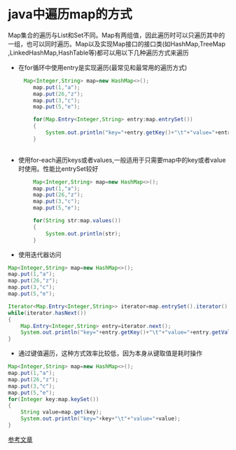 # java中遍历map的方式
Map集合的遍历与List和Set不同。Map有两组值，因此遍历时可以只遍历其中的一组，也可以同时遍历。Map以及实现Map接口的接口类(如HashMap,TreeMap
,LinkedHashMap,HashTable等)都可以用以下几种遍历方式来遍历

* 在for循环中使用entry是实现遍历(最常见和最常用的遍历方式)
```java
     Map<Integer,String> map=new HashMap<>();
        map.put(1,"a");
        map.put(26,"z");
        map.put(3,"c");
        map.put(5,"e");

        for(Map.Entry<Integer,String> entry:map.entrySet())
        {
            System.out.println("key="+entry.getKey()+"\t"+"value="+entry.getValue());
        }
        
```

* 使用for-each遍历keys或者values,一般适用于只需要map中的key或者value时使用。性能比entrySet较好
```java
        Map<Integer,String> map=new HashMap<>();
        map.put(1,"a");
        map.put(26,"z");
        map.put(3,"c");
        map.put(5,"e");

        for(String str:map.values())
        {
            System.out.println(str);
        }
```

* 使用迭代器访问
```java
Map<Integer,String> map=new HashMap<>();
map.put(1,"a");
map.put(26,"z");
map.put(3,"c");
map.put(5,"e");

Iterator<Map.Entry<Integer,String>> iterator=map.entrySet().iterator();
while(iterator.hasNext())
{
    Map.Entry<Integer,String> entry=iterator.next();
    System.out.println("key="+entry.getKey()+"\t"+"value="+entry.getValue());
}
```
* 通过键值遍历，这种方式效率比较低，因为本身从键取值是耗时操作
```java
Map<Integer,String> map=new HashMap<>();
map.put(1,"a");
map.put(26,"z");
map.put(3,"c");
map.put(5,"e");
for(Integer key:map.keySet())
{
    String value=map.get(key);
    System.out.println("key="+key+"\t"+"value="+value);
}
```
[参考文章](http://c.biancheng.net/view/6872.html)